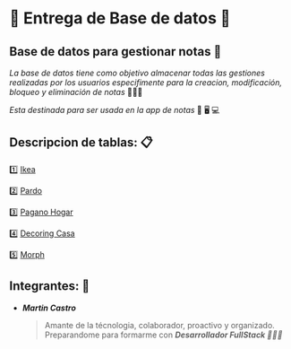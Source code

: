 # 
# 💾 Entrega de Base de datos 💾

## Base de datos para gestionar notas 🚀
*La base de datos tiene como objetivo almacenar todas las gestiones realizadas por los usuarios especifimente para la creacion, modificación, bloqueo y eliminación de notas* :star2:🥇:star2:

*Esta destinada para ser usada en la app de notas* 📱 🖥️ 💻

## Descripcion de tablas: 📋
:one: [Ikea](https://www.ikea.com)

:two: [Pardo](https://www.pardo.com.ar)

:three: [Pagano Hogar](https://www.paganohogar.com.ar)

:four: [Decoring Casa](https://www.decohogar.com.ar)

:five: [Morph](https://www.morph.com.ar/)

## Integrantes: 🤩
- ***Martin Castro***
  > Amante de la técnologia, colaborador, proactivo y organizado. Preparandome para formarme con ***Desarrollador FullStack 💪💪💪***
